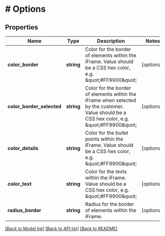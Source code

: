 # # Options

## Properties

Name | Type | Description | Notes
------------ | ------------- | ------------- | -------------
**color_border** | **string** | Color for the border of elements within the iFrame. Value should be a CSS hex color, e.g. \&quot;#FF9900\&quot; | [optional]
**color_border_selected** | **string** | Color for the border of elements within the iFrame when selected by the customer. Value should be a CSS hex color, e.g. \&quot;#FF9900\&quot; | [optional]
**color_details** | **string** | Color for the bullet points within the iFrame. Value should be a CSS hex color, e.g. \&quot;#FF9900\&quot; | [optional]
**color_text** | **string** | Color for the texts within the iFrame. Value should be a CSS hex color, e.g. \&quot;#FF9900\&quot; | [optional]
**radius_border** | **string** | Radius for the border of elements within the iFrame. | [optional]

[[Back to Model list]](../../README.md#models) [[Back to API list]](../../README.md#endpoints) [[Back to README]](../../README.md)

